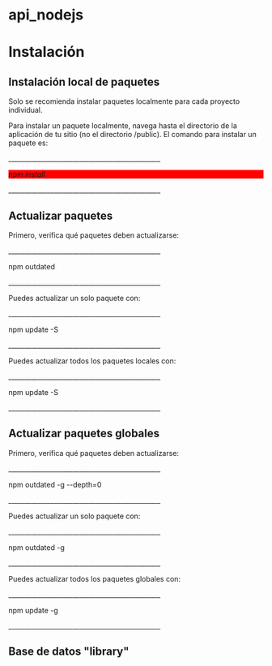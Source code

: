 # api_nodejs
<h1>Instalación</h1>
<h2>Instalación local de paquetes</h2>
<p>Solo se recomienda instalar paquetes localmente para cada proyecto individual.</p>

<p>Para instalar un paquete localmente, navega hasta el directorio de la aplicación de tu sitio (no el directorio /public). 
El comando para instalar un paquete es:</p>
_______________________________________________
<p style="background:red"><i>npm install</i></p>
_______________________________________________


<h2>Actualizar paquetes</h2>
<p>Primero, verifica qué paquetes deben actualizarse:</p>
_______________________________________________
<p>npm outdated</p>
_______________________________________________

<p>Puedes actualizar un solo paquete con:</p>
_______________________________________________
<p>npm update -S <package_name></p>
_______________________________________________
  
<p>Puedes actualizar todos los paquetes locales con:</p>
_______________________________________________
<p>npm update -S</p>
_______________________________________________


<h2>Actualizar paquetes globales</h2>
<p>Primero, verifica qué paquetes deben actualizarse:</p>
_______________________________________________
<p>npm outdated -g --depth=0</p>
_______________________________________________

<p>Puedes actualizar un solo paquete con:</p>
_______________________________________________
<p>npm outdated -g <package_name></p>
_______________________________________________
  
<p>Puedes actualizar todos los paquetes globales con:</p>
_______________________________________________
<p>npm update -g</p>
_______________________________________________


<h2>Base de datos "library"</h2>


